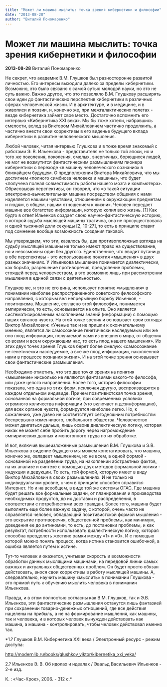 ```yaml
---
title: "Может ли машина мыслить: точка зрения кибернетики и философии"
date: "2013-08-28"
author: "Виталий Пономаренко"
---
```


# Может ли машина мыслить: точка зрения кибернетики и философии

**2013-08-28** Виталий Пономаренко

Не секрет, что академик В.М. Глушков был разносторонне развитой личностью. Его интересы выходили далеко за пределы кибернетики. Возможно, это было связано с самой сутью молодой науки, но это не суть важно. Важно другое, что это позволяло В.М. Глушкову расширять свои идеи до фантастических перспектив кибернетики в различных сферах человеческой жизни. И в архитектуре, и в медицине, и в живописи и поэзии, и, конечно же, при межгалактических полетах - везде кибернетика займет свое место. Достаточно вспомнить его интервью «Кибернетика XXI века». Мы бы тоже хотели, набравшись смелости, вслед за Виктором Михайловичем частично продолжить, а частично внести свои коррективы в его виденье будущего вклада кибернетики в развитие человеческого мышления.

Любой человек, читая интервью Глушкова и в тоже время знакомый с работами Э. В. Ильенкова - представителя не только той эпохи, но и того же поколения, поколения, смелых, энергичных, борющихся людей, не мог не возмутится фантастическим размышлениям пионера кибернетики о переходе «в машину человеческого сознания» в ближайшем будущем. О предположении Виктора Михайловича, что мы достигнем «полного симбиоза человека и машины», что будет «получена полная совместимость работы нашего мозга и компьютера». Обрисовывая перспективы, он говорил, что «в такой ситуации электронно-вычислительная машина посредством общения с нами наделяется нашими чувствами, отношениям к окружающим предметам и людям, в общем, нашим отношением к жизни». Человек передает машине все богатство информации, которую копил всю жизнь. [1] Как будто в ответ Ильенков создает свою научно-фантастическую историю, в которой судьба мыслящей машины трагична, она не просуществовала и одной тысячной доли секунды [2, 10-27], то есть в принципе ставит под сомнение вообще возможность создания таковой.

Мы утверждаем, что эти, казалось бы, два противоположных взгляда на судьбу мыслящей машины не только имеют право на существование, но и невозможны один без другого. Единственное, что вводит путаницу в обе перспективы - это использование понятия «мышления» в двух разных значениях. У Ильенкова мышление понимается диалектически, как борьба, разрешение противоречия, преодоление проблемы, стоящей перед человечеством, а это возможно лишь при рассмотрении мышления в единой связи с деятельностью.

Глушков же, и это не его вина, использует понятие «мышления» в понимании наиболее распространенного советского философского направления, с которым вел непрерывную борьбу Ильенков, - позитивизма. Мышление, согласно этой философии, понимается эмпирически, то есть, основывается на опыте. Оно является систематизированным накоплением знаний (информации) с помощью наших органов чувств. На этой точке зрения и основывает свои взгляды Виктор Михайлович: «Ученые так и не пришли к окончательному мнению, является ли самосознание генетически наследуемым или же оно плод информации, получаемой нами из внешнего мира, от общения со всеми и всем окружающим нас, то есть плод нашего мышления». Из этих двух точек зрения Глушков берет более смелую: «самосознание не генетически наследуемое, а все же плод информации, накопленной нами в процессе познания жизни». И на этой точке зрения основывает свои фантастические размышления.

Необходимо отметить, что это две точки зрения на понятия «мышление» нисколько не являются фантазиями какого-то философа, или даже целого направления. Более того, история философии показала, что одна из этих форм, исключая другую, воспроизводятся в каждом отдельном индивиде. Причем позитивистская точка зрения, основанная на формальной логике, при современных условиях огромного количества информации (что включает и дезинформацию), для всех органов чувств, формируется наиболее легко. Но, к сожалению, уже давно не соответствует сегодняшним потребностям беспрерывно изменчивого, глобального общества. Человечество может двигаться дальше, лишь освоив диалектическую логику, которая никак не может себе пробить дорогу через нагромождение эмпирических данных и монотонного труда по их обработке.

И вот, включив вышеизложенные размышления В.М. Глушкова и Э.В. Ильенкова в видение будущего мы можем констатировать, что машина, конечно же, овладеет мышлением, но не всем, а одной формой - основанной на разделении труда, на накоплении абстрактных фактов, на их анализе и синтезе с помощью двух методов формальной логики - индукции и дедукции. То есть, той формой, которую имеет в виду Виктор Михайлович в своих размышлениях. И не только на индивидуальном уровне, с чем в принципе способен справится Интернет. Но и на всеобщем, в виде той же системы ОГАС. Где машина будет решать все формальные задачи, от планирования и производства необходимых продуктов, до их доставки и распределения, в соответствии с потребностями всех граждан. Более того, машина будет выполнять еще более важную задачу, с которой, очень часто не справляется человек, обладающий позитивистской формой мышления - это вскрытие противоречия, общественной проблемы, как минимум, доведения ее до антиномии, то есть, до постановки проблемы, и как результат, потребности использовать диалектическую логику, которая способна преодолеть жесткие рамки между «1» и «0». И с помощью которой можно понять процесс, когда истина становится ошибочной, а ошибка является путем к истине.

Тут-то человек и окажется, учитывая скорость и возможности обработки данных мыслящими машинами, на передовой линии самых важных и актуальных общественных проблем. Он будет просто обязан действовать, внося свои коррективы в работу мыслящей машины. А, следовательно, научить машину «мыслить» в понимании Глушкова - это прямой путь к обучению мыслить человека в понимании Ильенкова.

Правда, и в этом полностью согласны как В.М. Глушков, так и Э.В. Ильенков, эти фантастические размышления останутся лишь фантазией при сохранении товарно-денежных отношений, где все действия нацелены на прибыль, а не на формирование мышления, как машины, так и человека, и в которых человек вынужден действовать как машина, а машина - контролировать, чтобы человек действовал именно так.

*1.? Глушков В.М. Кибернетика ХХІ века / Электронный ресурс - режим доступа: 

http://modernlib.ru/books/glushkov_viktor/kibernetika_xxi_veka/

2.? Ильенков Э. В. Об идолах и идеалах / Эвальд Васильевич Ильенков - 2-е изд.

К. : «Час-Крок», 2006. - 312 с.*